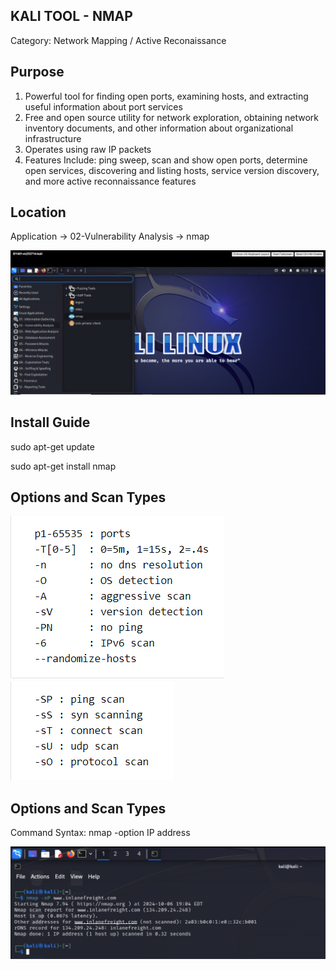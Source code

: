 ## KALI TOOL - NMAP
Category: Network Mapping / Active Reconaissance

## Purpose
1. Powerful tool for finding open ports, examining hosts, and extracting useful information about port services
2. Free and open source utility for network exploration, obtaining network inventory documents, and other information about organizational infrastructure
3. Operates using raw IP packets
4. Features Include: ping sweep, scan and show open ports, determine open services, discovering and listing hosts, service version discovery, and more active reconnaissance features 

## Location
Application -> 02-Vulnerability Analysis -> nmap

![KaliApplication](./KaliNmap.png)

## Install Guide
sudo apt-get update

sudo apt-get install nmap

## Options and Scan Types
![KaliOptions](./nmapoptions.png)
![FilesDirectory](./nmapscan.png)

## Options and Scan Types
Command Syntax: nmap -option IP address

![KaliScan](./kali_scan.png)
